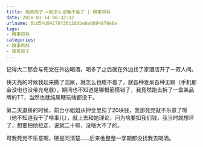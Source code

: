 ```yaml
---
title: 搞笑段子->就怎么也睡不着了 | 糗事百科
date: 2020-01-14 06:32:32
urlname: 0cd54d84176f36c2ddbe8a0894870e6e
tags: 
- 糗事百科
categories:
- 糗事百科
- 搞笑段子
---
```

记得大二那会与死党在外边喝酒，喝多了之后就在外边找了家酒店开了一双人间。

快天亮的时候我起来撒了泡尿，就怎么也睡不着了，就各种发呆各种无聊（手机那会没电也没带充电器），期间也不知道是哪根筋搭错了，我竟然跑去拆了一盒某品牌的TT，当然也就纯属瞎玩啥都没干。

第二天退房的时候，前台小姐姐从押金里扣了20块钱，我那死党就不乐意了呀（他不知道我干了啥事儿），就上去和她理论，问为啥要扣我们钱，我当时就想坏了，想要把他拉走，说就二十嘛，没啥大不了的。

可我死党不乐意啊，硬是问清楚……后来他整整一学期都没找我去喝酒。


